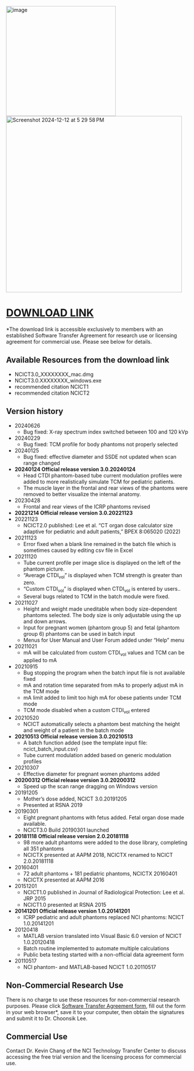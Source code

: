 <img width="300" alt="image" src="https://user-images.githubusercontent.com/22055904/233450972-15856234-7bf7-4035-9e56-cdd239c9d07d.png">

<img width="481" alt="Screenshot 2024-12-12 at 5 29 58 PM" src="https://github.com/user-attachments/assets/ac297cfb-d7e2-4984-8a4c-67b3f783fad8" />

# [DOWNLOAD LINK](https://nih-my.sharepoint.com/:f:/r/personal/leechoonsik_nih_gov/Documents/ncidoseshare/NCICT?csf=1&web=1&e=EXT0Dc)
*The download link is accessible exclusively to members with an established Software Transfer Agreement for research use or licensing agreement for commercial use. Please see below for details.

## Available Resources from the download link
- NCICT3.0_XXXXXXXX_mac.dmg
- NCICT3.0.XXXXXXXX_windows.exe
- recommended citation NCICT1
- recommended citation NCICT2

## Version history
- 20240626
  - Bug fixed: X-ray spectrum index switched between 100 and 120 kVp
- 20240229
  - Bug fixed: TCM profile for body phantoms not properly selected 
- 20240125
  - Bug fixed: effective diameter and SSDE not updated when scan range changed
- **20240124 Official release version 3.0.20240124**
  - Head CTDI phantom-based tube current modulation profiles were added to more realistically simulate TCM for pediatric patients.
  - The muscle layer in the frontal and rear views of the phantoms were removed to better visualize the internal anatomy.
- 20230428
  - Frontal and rear views of the ICRP phantoms revised
- **20221214 Official release version 3.0.20221123**
- 20221123
  - NCICT2.0 published: Lee et al. “CT organ dose calculator size adaptive for pediatric and adult patients,” BPEX 8:065020 (2022)
- 20211123
  - Error fixed when a blank line remained in the batch file which is sometimes caused by editing csv file in Excel
- 20211120
  - Tube current profile per image slice is displayed on the left of the phantom picture.
  - “Average CTDI<sub>vol</sub>” is displayed when TCM strength is greater than zero.
  - “Custom CTDI<sub>vol</sub>” is displayed when CTDI<sub>vol</sub> is entered by users..
  - Several bugs related to TCM in the batch module were fixed.
- 20211027
  - Height and weight made uneditable when body size-dependent phantoms selected. The body size is only adjustable using the up and down arrows.
  - Input for pregnant women (phantom group 5) and fetal (phantom group 6) phantoms can be used in batch input
  - Menus for User Manual and User Forum added under “Help” menu
- 20211021
  - mA will be calculated from custom CTDI<sub>vol</sub> values and TCM can be applied to mA
- 20210915
  - Bug stopping the program when the batch input file is not available fixed
  - mA and rotation time separated from mAs to properly adjust mA in the TCM mode
  - mA limit added to limit too high mA for obese patients under TCM mode
  - TCM mode disabled when a custom CTDI<sub>vol</sub> entered
- 20210520
  - NCICT automatically selects a phantom best matching the height and weight of a patient in the batch mode
- **20210513 Official release version 3.0.20210513**
  - A batch function added (see the template input file: ncict_batch_input.csv)
  - Tube current modulation added based on generic modulation profiles
- 20210307
  - Effective diameter for pregnant women phantoms added
- **20200312 Official release version 3.0.20200312**
  - Speed up the scan range dragging on Windows version
- 20191205
  - Mother’s dose added, NCICT 3.0.20191205
  - Presented at RSNA 2019
- 20190301
  - Eight pregnant phantoms with fetus added. Fetal organ dose made available.
  - NCICT3.0 Build 20190301 launched
- **20181118 Official release version 2.0.20181118**
  - 98 more adult phantoms were added to the dose library, completing all 351 phantoms
  - NCICTX presented at AAPM 2018, NCICTX renamed to NCICT 2.0.20181118
- 20160401
  - 72 adult phantoms + 181 pediatric phantoms, NCICTX 20160401
  - NCICTX presented at AAPM 2016
- 20151201
  - NCICT1.0 published in Journal of Radiological Protection: Lee et al. JRP 2015
  - NCICT1.0 presented at RSNA 2015
- **20141201 Official release version 1.0.20141201**
  - ICRP pediatric and adult phantoms replaced NCI phantoms: NCICT 1.0.20141201
- 20120418
  - MATLAB version translated into Visual Basic 6.0 version of NCICT 1.0.20120418
  - Batch routine implemented to automate multiple calculations
  - Public beta testing started with a non-official data agreement form
- 20110517
  - NCI phantom- and MATLAB-based NCICT 1.0.20110517

## Non-Commercial Research Use

There is no charge to use these resources for non-commercial research purposes. Please click [Software Transfer Agreement form](https://dceg.cancer.gov/tools/radiation-dosimetry-tools/ncidose-software-transfer-agreement.pdf), fill out the form in your web browser*, save it to your computer, then obtain the signatures and submit it to Dr. Choonsik Lee.

## Commercial Use

Contact Dr. Kevin Chang of the NCI Technology Transfer Center to discuss accessing the free trial version and the licensing process for commercial use.
